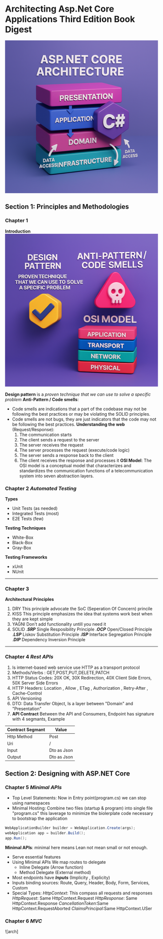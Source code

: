 # Architecting Asp.Net Core Applications Third Edition Book Digest
![arch](./arch.core.png)
## Section 1: Principles and Methodologies
### Chapter 1
**Introduction**
![chapter-1-introduction](chapter-1.png)

**Design pattern** is a _proven technique that we can use to solve a specific problem_
**Anti-Pattern / Code smells**: 
- Code smells are indications that a part of the codebase may not be following the best practices or may be violating the SOLID principles.
- Code smells are not bugs, they are just indicators that the code may not be following the best practices.
**Understanding the web** (Request/Response):
  1. The communication starts
  2. The client sends a request to the server
  3. The server receives the request 
  4. The server processes the request (execute/code logic)
  5. The server sends a response back to the client
  6. The client receives the response and processes it
**OSI Model**: The OSI model is a conceptual model that characterizes and standardizes the communication functions of a telecommunication system into seven abstraction layers.


### Chapter 2 *Automated Testing*
**Types**
- Unit Tests (as needed)
- Integrated Tests (most)
- E2E Tests (few)

**Testing Techniques**
- White-Box
- Black-Box
- Gray-Box

**Testing Frameworks**
- xUnit
- NUnit
---    
### Chapter 3
**Architectural Principles**
1. DRY
    This principle advocate the SoC (Seperation Of Concern) princile
2. KISS
    This principle emphasizes the idea that systems work best when they are kept simple 
3. YAGNI
    Don't add functionality untill you need it    
4. SOLID
.***SRP*** Single Resposibility Principle
.***OCP*** Open/Closed Principle
.***LSP*** Liskov Substitution Principle
.***ISP*** Interface Segregation Principle
.***DIP*** Dependency Inversion Principle

---

### Chapter 4 *Rest APIs*
1. Is internet-based web service use HTTP as a transport protocol
2. Methods/Verbs : GET,POST,PUT,DELETE,PATCH
3. HTTP Status Codes: 20X OK, 30X Redirection, 40X Client Side Errors, 50X Server Side Errors
4. HTTP Headers: Location , Allow , ETag , Authorization , Retry-After , Cache-Control
5. API Versioning
6. DTO: Data Transfer Object, Is a layer between "Domain" and "Presentation"
7. __API Contract__ Between the API and Consumers, Endpoint has signature with 4 segmants, Example

| Contract Segmant | Value |
| ---------------- | ----- |
| Http Method      | Post  |
| Uri              |  /    |
| Input            | Dto as Json  |
| Output           | Dto as Json  |


## Section 2: Designing with ASP.NET Core
### Chapter 5 *Minimal APIs*
* Top Level Statements: Now in Entry point(program.cs) we can stop using namespaces
* Minimal Hosting: Combine two files (startup & program) into single file "program.cs" this laverage to minimize the biolerplate code necessary to bootstrap the application
```C#
WebApplicationBuilder builder = WebApplication.Create(args);
webApplication app = builder.Build();
app.Run();
```
**Minimal APIs**: minimal here means Lean not mean small or not enough.
- Serve essential features
- Using Minimal APIs We map routes to delegate
    - Inline Delegate (Arrow function)
    - Method Delegate (External method)
- Most endpoints have _**Inputs**_ (Implicity , Explicity)
- Inputs binding sources: Route, Query, Header, Body, Form, Services, Custom
- Special Types: 
    _HttpContext_: This compass all requests and responses
    _HttpRequest_: Same HttpContext.Request
    _HttpResponse_: Same HttpContext.Response
    _CancellationToken_:Same HttpContext.RequestAborted
    _ClaimsPrincipal_:Same HttpContext.USer

### Chapter 6 *MVC*

![arch]